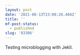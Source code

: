 ```yaml
---
layout: post
date: '2021-08-13T23:08:26.466Z'
title: ''
mf-post-status:
  - published
slug: '83306'
---
```

Testing microblogging with Jekll.
